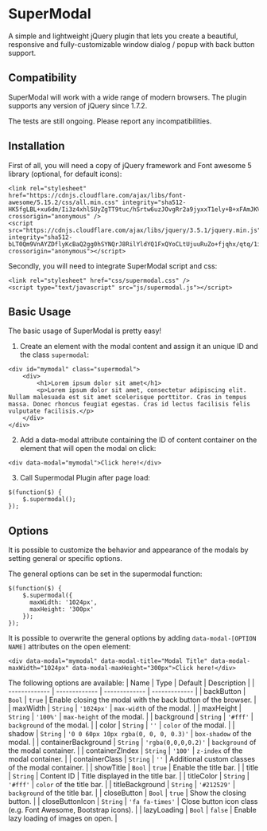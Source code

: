 # SuperModal
A simple and lightweight jQuery plugin that lets you create a beautiful, responsive and fully-customizable window dialog / popup with back button support.

## Compatibility
SuperModal will work with a wide range of modern browsers. The plugin supports any version of jQuery since 1.7.2. 

The tests are still ongoing. Please report any incompatibilities.

## Installation
First of all, you will need a copy of jQuery framework and Font awesome 5 library (optional, for default icons):
```
<link rel="stylesheet" href="https://cdnjs.cloudflare.com/ajax/libs/font-awesome/5.15.2/css/all.min.css" integrity="sha512-HK5fgLBL+xu6dm/Ii3z4xhlSUyZgTT9tuc/hSrtw6uzJOvgRr2a9jyxxT1ely+B+xFAmJKVSTbpM/CuL7qxO8w==" crossorigin="anonymous" />
<script src="https://cdnjs.cloudflare.com/ajax/libs/jquery/3.5.1/jquery.min.js" integrity="sha512-bLT0Qm9VnAYZDflyKcBaQ2gg0hSYNQrJ8RilYldYQ1FxQYoCLtUjuuRuZo+fjqhx/qtq/1itJ0C2ejDxltZVFg==" crossorigin="anonymous"></script>
```

Secondly, you will need to integrate SuperModal script and css:
```
<link rel="stylesheet" href="css/supermodal.css" />
<script type="text/javascript" src="js/supermodal.js"></script>
```

## Basic Usage
The basic usage of SuperModal is pretty easy!

1. Create an element with the modal content and assign it an unique ID and the class `supermodal`:
```
<div id="mymodal" class="supermodal">
    <div>
        <h1>Lorem ipsum dolor sit amet</h1>
        <p>Lorem ipsum dolor sit amet, consectetur adipiscing elit. Nullam malesuada est sit amet scelerisque porttitor. Cras in tempus massa. Donec rhoncus feugiat egestas. Cras id lectus facilisis felis vulputate facilisis.</p>
    </div>
</div>
```

2. Add a data-modal attribute containing the ID of content container on the element that will open the modal on click:
```
<div data-modal="mymodal">Click here!</div>
```

3. Call Supermodal Plugin after page load:
```
$(function($) {
    $.supermodal();
});
```

## Options
It is possible to customize the behavior and appearance of the modals by setting general or specific options.

The general options can be set in the supermodal function:
```
$(function($) {
    $.supermodal({
      maxWidth: '1024px',
      maxHeight: '300px'
    });
});
```

It is possible to overwrite the general options by adding `data-modal-[OPTION NAME]` attributes on the open element:
```
<div data-modal="mymodal" data-modal-title="Modal Title" data-modal-maxWidth="1024px" data-modal-maxHeight="300px">Click here!</div>
```

The following options are available:
| Name  | Type | Default | Description |
| ------------- | ------------- | ------------- | ------------- |
| backButton  | `Bool`  | `true` | Enable closing the modal with the back button of the browser. |
| maxWidth  | `String`  | `'1024px'`  | `max-width` of the modal. |
| maxHeight  | `String`  | `'100%'`  | `max-height` of the modal. |
| background  | `String`  | `'#fff'`  | `background` of the modal. |
| color  | `String`  | `''`  | `color` of the modal. |
| shadow  | `String`  | `'0 0 60px 10px rgba(0, 0, 0, 0.3)'`  | `box-shadow` of the modal. |
| containerBackground | `String`  | `'rgba(0,0,0,0.2)'` | `background` of the modal container. |
| containerZIndex  | `String`  | `'100'` | `z-index` of the modal container.  |
| containerClass | `String` | `''` | Additional custom classes of the modal container. |
| showTitle  | `Bool`  | `true` | Enable the title bar. |
| title  | `String`  | Content ID | Title displayed in the title bar. |
| titleColor  | `String`  | `'#fff'` | `color` of the title bar. |
| titleBackground  | `String`  | `'#212529'` | `background` of the title bar. |
| closeButton  | `Bool`  | `true` | Show the closing button. |
| closeButtonIcon  | `String`  | `'fa fa-times'` | Close button icon class (e.g. Font Awesome, Bootstrap icons). |
| lazyLoading | `Bool` | `false` | Enable lazy loading of images on open. |
